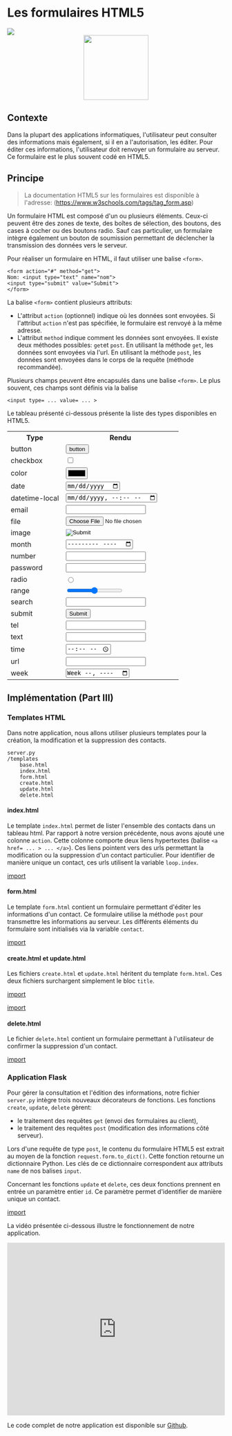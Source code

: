 # Les formulaires HTML5

<div>
<img src="https://img.shields.io/badge/HTML-v5-brightgreen.svg"> 
</div>

<div style="text-align:center;">
<img src="https://upload.wikimedia.org/wikipedia/commons/thumb/6/61/HTML5_logo_and_wordmark.svg/512px-HTML5_logo_and_wordmark.svg.png" height="150" />
</div>

## Contexte

Dans la plupart des applications informatiques, l'utilisateur peut consulter des informations mais également, si il en a l'autorisation, les éditer. Pour éditer ces informations, l'utilisateur doit renvoyer un formulaire au serveur. Ce formulaire est le plus souvent codé en HTML5.

## Principe

> La documentation HTML5 sur les formulaires est disponible à l'adresse: (https://www.w3schools.com/tags/tag_form.asp)

Un formulaire HTML est composé d'un ou plusieurs éléments. Ceux-ci peuvent être des zones de texte, des boîtes de sélection, des boutons, des cases à cocher ou des boutons radio. Sauf cas particulier, un formulaire intègre également un bouton de soumission permettant de déclencher la transmission des données vers le serveur.

Pour réaliser un formulaire en HTML, il faut utiliser une balise `<form>`. 

```
<form action="#" method="get">
Nom: <input type="text" name="nom">
<input type="submit" value="Submit">
</form>
```

La balise `<form>` contient plusieurs attributs:
* L'attribut `action` (optionnel) indique où les données sont envoyées. Si l'attribut `action` n'est pas spécifiée, le formulaire est renvoyé à la même adresse.
* L'attribut `method` indique comment les données sont envoyées. Il existe deux méthodes possibles: `get`et `post`. En utilisant la méthode `get`, les données sont envoyées via l'url. En utilisant la méthode `post`, les données sont envoyées dans le corps de la requête (méthode recommandée). 

Plusieurs champs peuvent être encapsulés dans une balise `<form>`. Le plus souvent, ces champs sont définis via la balise

```
<input type= ... value= ... >
```

Le tableau présenté ci-dessous présente la liste des types disponibles en HTML5.

<table>
    <tr>
        <th>Type</th>
        <th>Rendu</th>
    </tr>
    <tr><td>button</td><td><input type="button" value="button" /></td></tr>
    <tr><td>checkbox</td><td><input type="checkbox" /></td></tr>
    <tr><td>color</td><td><input type="color" /></td></tr>
    <tr><td>date</td><td><input type="date" /></td></tr>
    <tr><td>datetime-local</td><td><input type="datetime-local" /></td></tr>
    <tr><td>email</td><td><input type="email" /></td></tr>
    <tr><td>file</td><td><input type="file" /></td></tr>
    <tr><td>image</td><td><input type="image" /></td></tr>
    <tr><td>month</td><td><input type="month" /></td></tr>
    <tr><td>number</td><td><input type="number" /></td></tr>
    <tr><td>password</td><td><input type="password" /></td></tr>
    <tr><td>radio</td><td><input type="radio" /></td></tr>
    <tr><td>range</td><td><input type="range" /></td></tr>
    <tr><td>search</td><td><input type="search" /></td></tr>
    <tr><td>submit</td><td><input type="submit" /></td></tr>
    <tr><td>tel</td><td><input type="tel" /></td></tr>
    <tr><td>text</td><td><input type="text" /></td></tr>
    <tr><td>time</td><td><input type="time" /></td></tr>
    <tr><td>url</td><td><input type="url" /></td></tr>
    <tr><td>week</td><td><input type="week" /></td></tr>

</table>



## Implémentation (Part III)

### Templates HTML

Dans notre application, nous allons utiliser plusieurs templates pour la création, la modification et la suppression des contacts. 

```
server.py
/templates
    base.html
    index.html
    form.html
    create.html
    update.html
    delete.html
```

#### index.html

Le template `index.html` permet de lister l'ensemble des contacts dans un tableau html. Par rapport à notre version précédente, nous avons ajouté une colonne `action`. Cette colonne comporte deux liens hypertextes (balise ``<a href= ... > ... </a>``). Ces liens pointent vers des urls permettant la modification ou la suppression d'un contact particulier. Pour identifier de manière unique un contact, ces urls utilisent la variable `loop.index`.

[import](./src/src4/templates/index.html)

#### form.html

Le template `form.html` contient un formulaire permettant d'éditer les informations d'un contact. Ce formulaire utilise la méthode `post` pour transmettre les informations au serveur. Les différents éléments du formulaire sont initialisés via la variable `contact`.

[import](./src/src4/templates/form.html)

#### create.html et update.html

Les fichiers `create.html` et `update.html` héritent du template `form.html`. Ces deux fichiers surchargent simplement le bloc `title`.

[import](./src/src4/templates/create.html)

[import](./src/src4/templates/update.html)

#### delete.html

Le fichier `delete.html` contient un formulaire permettant à l'utilisateur de confirmer la suppression d'un contact.

[import](./src/src4/templates/delete.html)

### Application Flask

Pour gérer la consultation et l'édition des informations, notre fichier `server.py` intègre trois nouveaux décorateurs de fonctions. Les fonctions `create`, `update`, `delete` gèrent:

* le traitement des requêtes `get` (envoi des formulaires au client),
* le traitement des requêtes `post` (modification des informations côté serveur). 

Lors d'une requête de type `post`, le contenu du formulaire HTML5 est extrait au moyen de la fonction `request.form.to_dict()`. Cette fonction retourne un dictionnaire Python. Les clés de ce dictionnaire correspondent aux attributs `name` de nos balises `input`.

Concernant les fonctions `update` et `delete`, ces deux fonctions prennent en entrée un paramètre entier `id`. Ce paramètre permet d'identifier de manière unique un contact.

[import](./src/src4/server.py)

La vidéo présentée ci-dessous illustre le fonctionnement de notre application.
 
<iframe width="100%" height="400" src="https://www.youtube.com/embed/CZIkn_bdoDg?rel=0" frameborder="0" allowfullscreen></iframe>

Le code complet de notre application est disponible sur [Github](https://github.com/vincentchoqueuse/gitbook_flask/tree/master/src/src4). 
